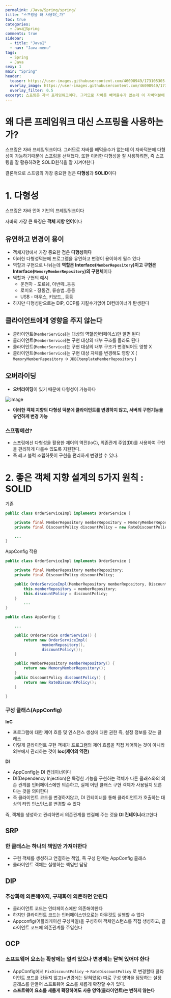 ```yaml
---
permalink: /Java/Spring/spring/
title: "스프링을 왜 사용하는가"
toc: true
categories:
  - Java🐛Spring
comments: true
sidebar:
  - title: "Java🐛"
  - nav: "Java-menu"
tags:
  - Spring
  - Java
sexy: 1
main: "Spring"
header:
  teaser: https://user-images.githubusercontent.com/46098949/173105305-fd5d89b7-12b9-462f-9edf-1d6d0f959511.png
  overlay_image: https://user-images.githubusercontent.com/46098949/173105305-fd5d89b7-12b9-462f-9edf-1d6d0f959511.png
  overlay_filter: 0.5
excerpt: 스프링은 자바 프레임워크이다. 그러므로 자바를 빼먹을수가 없는데 이 자바덕분에 다형성이 가능하기때문에 스프링을 선택했다. 또한 이러한 다형성을 잘 사용하려면, 즉 스프링을 잘 활용하려면 SOLID원칙을 잘 지켜야한다
---
```



# 왜 다른 프레임워크 대신 스프링을 사용하는가?

스프링은 자바 프레임워크이다. 그러므로 자바를 빼먹을수가 없는데 이 자바덕분에 다형성이 가능하기때문에 스프링을 선택했다. 또한 이러한 다형성을 잘 사용하려면, 즉 스프링을 잘 활용하려면 SOLID원칙을 잘 지켜야한다

결론적으로 스프링의 가장 중요한 점은 **다형성**과 **SOLID**이다

# 1. 다형성

스프링은 자바 언어 기반의 프레임워크이다

자바의 가장 큰 특징은 **객체 지향 언어**이다

## 유연하고 변경이 용이

- 객체지향에서 가장 중요한 점은 **다형성이다**
- 이러한 다형성덕분에 프로그램을 유연하고 변경이 용이하게 될수 있다
- 역할과 구현으로 나뉘는데 **역할은 Interface(`MemberRepository`)이고 구현은 Interface(`MemoryMemberRepository`)의 구현체**이다
- 역할과 구현의 예시
    - 운전자 - 포르쉐, 아반떼..등등
    - 로미오 - 장동건, 류승범..등등
    - USB - 마우스, 키보드,, 등등
- 하지만 다형성만으로는 DIP, OCP를 지킬수가없어 DI컨테이너가 탄생한다

## 클라이언트에게 영향을 주지 않는다

- 클라이언트(`MemberService`)는 대상의 역할(인터페이스)만 알면 된다
- 클라이언트(`MemberService`)는 구현 대상의 내부 구조를 몰라도 된다
- 클라어인트(`MemberService`)는 구현 대상의 내부 구조가 변경되어도 영향 X
- 클라이언트(`MemberService`)는 구현 대상 자체를 변경해도 영향 X ( `MemoryMemberRepository` → `JDBCtemplateMemberRepository` )

## 오버라이딩

- **오버라이딩**이 있기 때문에 다형성이 가능하다

![image](https://user-images.githubusercontent.com/46098949/173105305-fd5d89b7-12b9-462f-9edf-1d6d0f959511.png)

- **이러한 객체 지향의 다형성 덕분에 클라이언트를 변경하지 않고, 서버의 구현기능을 유연하게 변경 가능**

### 스프링에선?

- 스프링에선 다형성을 활용한 제어의 역전(IoC), 의존관계 주입(DI)를 사용하여 구현을 편리하게 다룰수 있도록 지원한다.
- 즉 레고 블럭 조립하듯이 구현을 편리하게 변경할 수 있다.

# 2. 좋은 객체 지향 설계의 5가지 원칙 : SOLID

기존

```java
public class OrderServiceImpl implements OrderService {

    private final MemberRepository memberRepository = MemoryMemberRepository;
    private final DiscountPolicy discountPolicy = new RateDiscountPolicy;

    ...
}
```

AppConfig 적용

```java
public class OrderServiceImpl implements OrderService {

    private final MemberRepository memberRepository;
    private final DiscountPolicy discountPolicy;

    public OrderServiceImpl(MemberRepository memberRepository, DiscountPolicy discountPolicy) {
        this.memberRepository = memberRepository;
        this.discountPolicy = discountPolicy;
    }
		...
}
```

```java
public class AppConfig {

    ...

    public OrderService orderService() {
        return new OrderServiceImpl(
                memberRepository(),
                discountPolicy());
    }

    public MemberRepository memberRepository() {
        return new MemoryMemberRepository();
    }
    public DiscountPolicy discountPolicy() {
        return new RateDiscountPolicy();
    }

}
```

### 구성 클래스(AppConfig)

**IoC**

- 프로그램에 대한 제어 흐름 및 인스턴스 생성에 대한 권한 즉, 설정 정보를 갖는 클래스
- 이렇게 클라이언트 구현 객체가 프로그램의 제어 흐름을 직접 제어하는 것이 아니라 외부에서 관리하는 것이 **Ioc(제어의 역전)**

**DI**

- AppConfig는 DI 컨테이너이다
- DI(Dependency Injection)은 특정한 기능을 구현하는 객체가 다른 클래스와의 의존 관계를 인터페이스에만 의존하고, 실제 어떤 클래스 구현 객체가 사용될지 모른다는 것을 의미한다
- 즉 클라이언트 코드를 변경하지않고, DI 컨테이너를 통해 클라이언트가 호출하는 대상의 타입 인스턴스를 변경할 수 있다

즉, 객체를 생성하고 관리하면서 의존관계를 연결해 주는 것을 **DI 컨테이너**라고한다

## SRP

### 한 클래스는 하나의 책임만 가져야한다

- 구현 객체를 생성하고 연결하는 책임, 즉 구성 단계는 AppConfig 클래스
- 클라이언트 객체는 실행하는 책임만 담당

## DIP

### **추상화에 의존해야지, 구체화에 의존하면 안된다**

- 클라이언트 코드는 인터페이스에만 의존해야한다
- 하지만 클라이언트 코드는 인터페이스만으로는 아무것도 실행할 수 없다
- Appconfig(어플리케이션 구성파일)을  구성하여 객체인스턴스를 직접 생성하고, 클라이언트 코드에 의존관계를 주입한다

## OCP

### 소프트웨어 요소는 확장에는 열려 있으나 변경에는 닫혀 있어야 한다

- AppConfig에서 `FixDiscountPolicy` → `RateDiscountPolicy` 로 변경할때 클라이언트 코드를 건들지 않고(=변경에는 닫혀있음) 따로 구성 영역을 담당하는 설정 클래스를 만들어 소프트웨어 요소를 새롭게 확장할 수가 있다.
- **소프트웨어 요소를 새롭게 확장하여도 사용 영역(클라이언트)는 변하지 않는다**